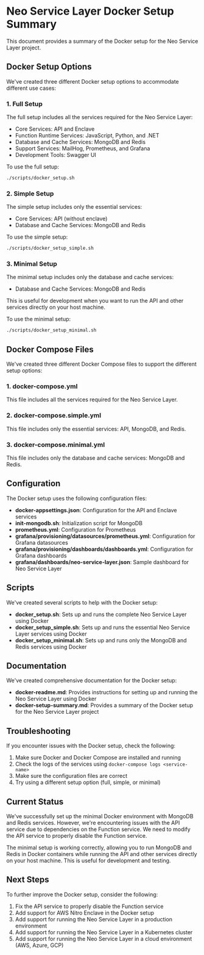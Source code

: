 # Neo Service Layer Docker Setup Summary

This document provides a summary of the Docker setup for the Neo Service Layer project.

## Docker Setup Options

We've created three different Docker setup options to accommodate different use cases:

### 1. Full Setup

The full setup includes all the services required for the Neo Service Layer:

- Core Services: API and Enclave
- Function Runtime Services: JavaScript, Python, and .NET
- Database and Cache Services: MongoDB and Redis
- Support Services: MailHog, Prometheus, and Grafana
- Development Tools: Swagger UI

To use the full setup:

```bash
./scripts/docker_setup.sh
```

### 2. Simple Setup

The simple setup includes only the essential services:

- Core Services: API (without enclave)
- Database and Cache Services: MongoDB and Redis

To use the simple setup:

```bash
./scripts/docker_setup_simple.sh
```

### 3. Minimal Setup

The minimal setup includes only the database and cache services:

- Database and Cache Services: MongoDB and Redis

This is useful for development when you want to run the API and other services directly on your host machine.

To use the minimal setup:

```bash
./scripts/docker_setup_minimal.sh
```

## Docker Compose Files

We've created three different Docker Compose files to support the different setup options:

### 1. docker-compose.yml

This file includes all the services required for the Neo Service Layer.

### 2. docker-compose.simple.yml

This file includes only the essential services: API, MongoDB, and Redis.

### 3. docker-compose.minimal.yml

This file includes only the database and cache services: MongoDB and Redis.

## Configuration

The Docker setup uses the following configuration files:

- **docker-appsettings.json**: Configuration for the API and Enclave services
- **init-mongodb.sh**: Initialization script for MongoDB
- **prometheus.yml**: Configuration for Prometheus
- **grafana/provisioning/datasources/prometheus.yml**: Configuration for Grafana datasources
- **grafana/provisioning/dashboards/dashboards.yml**: Configuration for Grafana dashboards
- **grafana/dashboards/neo-service-layer.json**: Sample dashboard for Neo Service Layer

## Scripts

We've created several scripts to help with the Docker setup:

- **docker_setup.sh**: Sets up and runs the complete Neo Service Layer using Docker
- **docker_setup_simple.sh**: Sets up and runs the essential Neo Service Layer services using Docker
- **docker_setup_minimal.sh**: Sets up and runs only the MongoDB and Redis services using Docker

## Documentation

We've created comprehensive documentation for the Docker setup:

- **docker-readme.md**: Provides instructions for setting up and running the Neo Service Layer using Docker
- **docker-setup-summary.md**: Provides a summary of the Docker setup for the Neo Service Layer project

## Troubleshooting

If you encounter issues with the Docker setup, check the following:

1. Make sure Docker and Docker Compose are installed and running
2. Check the logs of the services using `docker-compose logs <service-name>`
3. Make sure the configuration files are correct
4. Try using a different setup option (full, simple, or minimal)

## Current Status

We've successfully set up the minimal Docker environment with MongoDB and Redis services. However, we're encountering issues with the API service due to dependencies on the Function service. We need to modify the API service to properly disable the Function service.

The minimal setup is working correctly, allowing you to run MongoDB and Redis in Docker containers while running the API and other services directly on your host machine. This is useful for development and testing.

## Next Steps

To further improve the Docker setup, consider the following:

1. Fix the API service to properly disable the Function service
2. Add support for AWS Nitro Enclave in the Docker setup
3. Add support for running the Neo Service Layer in a production environment
4. Add support for running the Neo Service Layer in a Kubernetes cluster
5. Add support for running the Neo Service Layer in a cloud environment (AWS, Azure, GCP)
